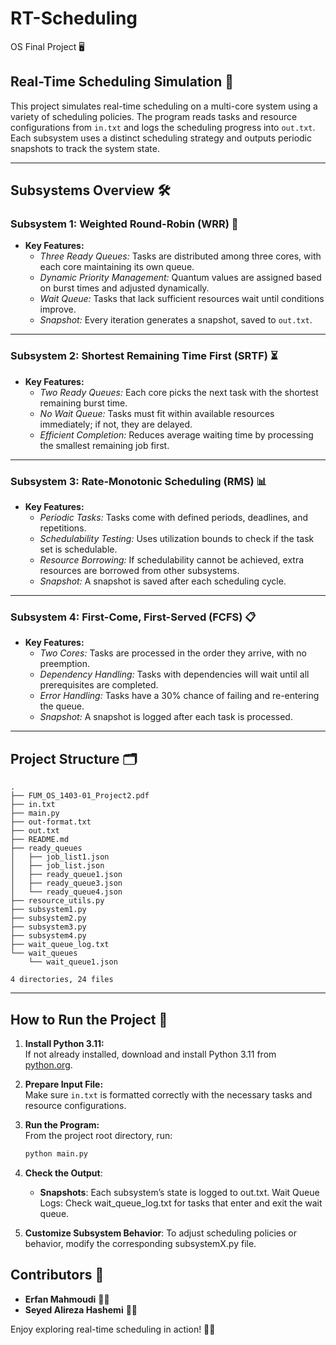 # RT-Scheduling
OS Final Project 🖥️

## Real-Time Scheduling Simulation 🚦

This project simulates real-time scheduling on a multi-core system using a variety of scheduling policies. The program reads tasks and resource configurations from `in.txt` and logs the scheduling progress into `out.txt`. Each subsystem uses a distinct scheduling strategy and outputs periodic snapshots to track the system state.

---

## **Subsystems Overview** 🛠️

### **Subsystem 1: Weighted Round-Robin (WRR)** 🎯
- **Key Features:**
  - *Three Ready Queues:* Tasks are distributed among three cores, with each core maintaining its own queue.
  - *Dynamic Priority Management:* Quantum values are assigned based on burst times and adjusted dynamically.
  - *Wait Queue:* Tasks that lack sufficient resources wait until conditions improve.  
  - *Snapshot:* Every iteration generates a snapshot, saved to `out.txt`.

---

### **Subsystem 2: Shortest Remaining Time First (SRTF)** ⏳
- **Key Features:**
  - *Two Ready Queues:* Each core picks the next task with the shortest remaining burst time.
  - *No Wait Queue:* Tasks must fit within available resources immediately; if not, they are delayed.
  - *Efficient Completion:* Reduces average waiting time by processing the smallest remaining job first.

---

### **Subsystem 3: Rate-Monotonic Scheduling (RMS)** 📊
- **Key Features:**
  - *Periodic Tasks:* Tasks come with defined periods, deadlines, and repetitions.
  - *Schedulability Testing:* Uses utilization bounds to check if the task set is schedulable.
  - *Resource Borrowing:* If schedulability cannot be achieved, extra resources are borrowed from other subsystems.
  - *Snapshot:* A snapshot is saved after each scheduling cycle.

---

### **Subsystem 4: First-Come, First-Served (FCFS)** 📋
- **Key Features:**
  - *Two Cores:* Tasks are processed in the order they arrive, with no preemption.
  - *Dependency Handling:* Tasks with dependencies will wait until all prerequisites are completed.
  - *Error Handling:* Tasks have a 30% chance of failing and re-entering the queue.
  - *Snapshot:* A snapshot is logged after each task is processed.

---

## **Project Structure** 🗂️
```
.
├── FUM_OS_1403-01_Project2.pdf
├── in.txt
├── main.py
├── out-format.txt
├── out.txt
├── README.md
├── ready_queues
│   ├── job_list1.json
│   ├── job_list.json
│   ├── ready_queue1.json
│   ├── ready_queue3.json
│   └── ready_queue4.json
├── resource_utils.py
├── subsystem1.py
├── subsystem2.py
├── subsystem3.py
├── subsystem4.py
├── wait_queue_log.txt
└── wait_queues
    └── wait_queue1.json

4 directories, 24 files
```


---

## **How to Run the Project** 🚀

1. **Install Python 3.11:**  
   If not already installed, download and install Python 3.11 from [python.org](https://www.python.org/downloads/).

2. **Prepare Input File:**  
   Make sure `in.txt` is formatted correctly with the necessary tasks and resource configurations.

3. **Run the Program:**  
   From the project root directory, run:
   ```bash
   python main.py

4. **Check the Output**:
    - **Snapshots**: Each subsystem’s state is logged to out.txt.
    Wait Queue Logs: Check wait_queue_log.txt for tasks that enter and exit the wait queue.

5. **Customize Subsystem Behavior**:
    To adjust scheduling policies or behavior, modify the corresponding subsystemX.py file.

## **Contributors** 🙌
- **Erfan Mahmoudi** 🧑‍💻
- **Seyed Alireza Hashemi** 👨‍💻

Enjoy exploring real-time scheduling in action! 🚀🎉
